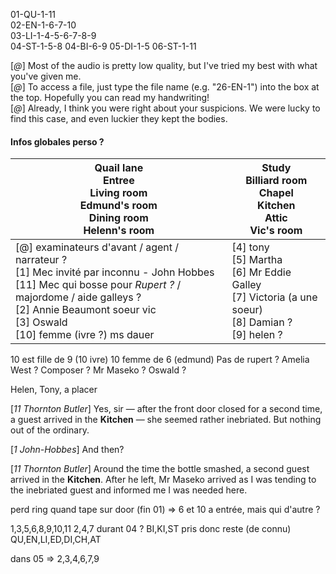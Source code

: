 01-QU-1-11  
02-EN-1-6-7-10  
03-LI-1-4-5-6-7-8-9  
04-ST-1-5-8
04-BI-6-9
05-DI-1-5
06-ST-1-11

[_@_] Most of the audio is pretty low quality, but I've tried my best with what you've given me.  
[_@_] To access a file, just type the file name (e.g. "26-EN-1") into the box at the top. Hopefully you can read my handwriting!  
[_@_] Already, I think you were right about your suspicions. We were lucky to find this case, and even luckier they kept the bodies.

#### Infos globales perso ?

| **Qu**ail lane<br>**En**tree<br>**Li**ving room<br>**Ed**mund's room<br>**Di**ning room<br>**He**lenn's room                                                                                                                                 | **St**udy<br>**Bi**lliard room<br>**Ch**apel<br>**Ki**tchen<br>**At**tic<br>**Vi**c's room                 |
| -------------------------------------------------------------------------------------------------------------------------------------------------------------------------------------------------------------------------------------------- | ---------------------------------------------------------------------------------------------------------- |
| [@] examinateurs d'avant / agent / narrateur ?<br>[1]  Mec invité par inconnu - John Hobbes<br>[11] Mec qui bosse pour *Rupert ?* / majordome / aide galleys ?<br>[2] Annie Beaumont soeur vic<br>[3] Oswald<br>[10] femme (ivre ?) ms dauer | [4] tony<br>[5] Martha<br>[6] Mr Eddie Galley<br>[7] Victoria (a une soeur)<br>[8] Damian ?<br>[9] helen ? |
10 est fille de 9 (10 ivre)
10 femme de 6 (edmund)
Pas de rupert ?
Amelia West ? Composer ?
Mr Maseko ?
Oswald ?

Helen, Tony, a placer
  
[_11 Thornton Butler_] Yes, sir — after the front door closed for a second time, a guest arrived in the **Kitchen** — she seemed rather inebriated. But nothing out of the ordinary.  
  
  
[_1 John-Hobbes_] And then?  
  
  
[_11 Thornton Butler_] Around the time the bottle smashed, a second guest arrived in the **Kitchen**. After he left, Mr Maseko arrived as I was tending to the inebriated guest and informed me I was needed here.



perd ring quand tape sur door (fin 01) => 6 et 10 a entrée, mais qui d'autre ?

1,3,5,6,8,9,10,11
2,4,7 durant 04 ?
BI,KI,ST pris donc reste (de connu) QU,EN,LI,ED,DI,CH,AT


dans 05 => 2,3,4,6,7,9
